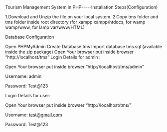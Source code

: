
Tourism Management System in PHP-----Installation Steps(Configuration)

1.Download and Unzip the file on your local system.
2.Copy tms folder and tms folder inside root directory (for xampp xampp/htdocs, for wamp wamp/www, for lamp var/www/HTML)

Database Configuration

Open PHPMyAdmin
Create Database tms
Import database tms.sql (available inside the zip package)
Open Your browser put inside browser “http://localhost/tms”
Login Details for admin : 

Open Your browser put inside browser “http://localhost/tms/admin”

Username: admin

Password: Test@123

Login Details for user: 

Open Your browser put inside browser “http://localhost/tms/”

Username: test@gmail.com

Password: Test@123
